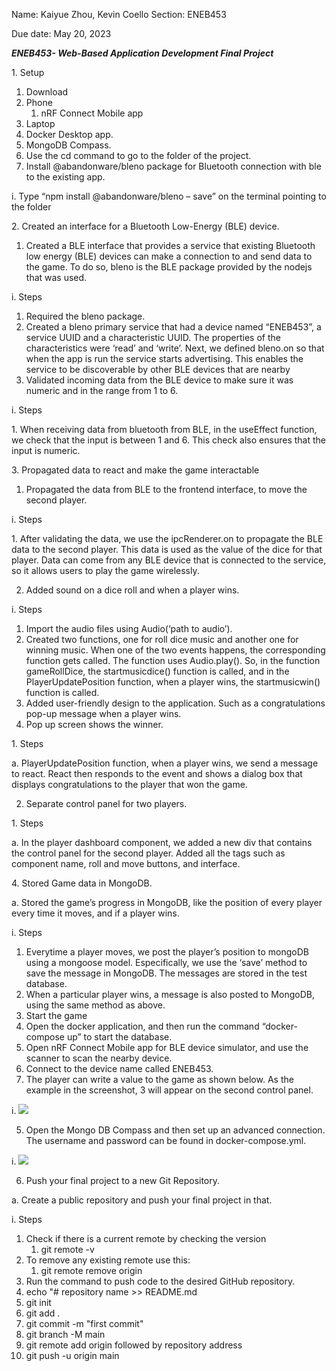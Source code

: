 ﻿Name: Kaiyue Zhou, Kevin Coello Section: ENEB453

Due date: May 20, 2023

***ENEB453- Web-Based Application Development Final Project***

1\. Setup

1. Download
1. Phone
   1. nRF Connect Mobile app
1. Laptop
1. Docker Desktop app.
1. MongoDB Compass.
2. Use the cd command to go to the folder of the project.
2. Install @abandonware/bleno package for Bluetooth connection with ble to the existing app.

i. Type “npm install @abandonware/bleno – save” on the terminal pointing to the folder

2\. Created an interface for a Bluetooth Low-Energy (BLE) device.

1. Created a BLE interface that provides a service that existing Bluetooth low energy (BLE) devices can make a connection to and send data to the game. To do so, bleno is the BLE package provided by the nodejs that was used.

i. Steps

1. Required the bleno package.
1. Created a bleno primary service that had a device named “ENEB453”, a service UUID and a characteristic UUID. The properties of the characteristics were ‘read’ and ‘write’. Next, we defined bleno.on so that when the app is run the service starts advertising. This enables the service to be discoverable by other BLE devices that are nearby
2. Validated incoming data from the BLE device to make sure it was numeric and in the range from 1 to 6.

i. Steps

1\. When receiving data from bluetooth from BLE, in the useEffect function, we check that the input is between 1 and 6. This check also ensures that the input is numeric.

3\. Propagated data to react and make the game interactable

1. Propagated the data from BLE to the frontend interface, to move the second player.

i. Steps

1\. After validating the data, we use the ipcRenderer.on to propagate the BLE data to the second player. This data is used as the value of the dice for that player. Data can come from any BLE device that is connected to the service, so it allows users to play the game wirelessly.

2. Added sound on a dice roll and when a player wins.

i. Steps

1. Import the audio files using Audio(‘path to audio’).
1. Created two functions, one for roll dice music and another one for winning music. When one of the two events happens, the corresponding function gets called. The function uses Audio.play(). So, in the function gameRollDice, the startmusicdice() function is called, and in the PlayerUpdatePosition function, when a player wins, the startmusicwin() function is called.
3. Added user-friendly design to the application. Such as a congratulations pop-up message when a player wins.
1. Pop up screen shows the winner.

1\. Steps

a. PlayerUpdatePosition function, when a player wins, we send a message to react. React then responds to the event and shows a dialog box that displays congratulations to the player that won the game.

2. Separate control panel for two players.

1\. Steps

a. In the player dashboard component, we added a new div that contains the control panel for the second player. Added all the tags such as component name, roll and move buttons, and interface.

4\. Stored Game data in MongoDB.

a. Stored the game’s progress in MongoDB, like the position of every player every time it moves, and if a player wins.

i. Steps

1. Everytime a player moves, we post the player’s position to mongoDB using a mongoose model. Especifically, we use the ‘save’ method to save the message in MongoDB. The messages are stored in the test database.
2. When a particular player wins, a message is also posted to MongoDB, using the same method as above.
5. Start the game
1. Open the docker application, and then run the command “docker-compose up” to start the database.
1. Open nRF Connect Mobile app for BLE device simulator, and use the scanner to scan the nearby device.
1. Connect to the device name called ENEB453.
1. The player can write a value to the game as shown below. As the example in the screenshot, 3 will appear on the second control panel.

i. ![](Aspose.Words.40d2cf1d-60b5-47ac-9843-a40ef2763965.001.jpeg)

5. Open the Mongo DB Compass and then set up an advanced connection. The username and password can be found in docker-compose.yml.

i. ![](Aspose.Words.40d2cf1d-60b5-47ac-9843-a40ef2763965.002.jpeg)

6. Push your final project to a new Git Repository.

a. Create a public repository and push your final project in that.

i. Steps

1. Check if there is a current remote by checking the version
   1. git remote -v
1. To remove any existing remote use this:
   1. git remote remove origin
1. Run the command to push code to the desired GitHub repository.
1. echo "# repository name >> README.md
1. git init
1. git add .
1. git commit -m "first commit"
1. git branch -M main
1. git remote add origin followed by repository address
1. git push -u origin main
